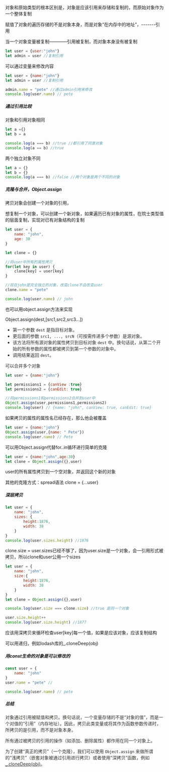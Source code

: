 对象和原始类型的根本区别是，对象是应该引用来存储和复制的，而原始对象作为一个整体复制



赋值了对象的遍历存储的不是对象本身，而是对象“在内存中的地址”，-------引用

当一个对象变量被复制————引用被复制，而对象本身没有被复制

```javascript
let user = {user:"john"}
let admin = user //复制引用
```

可以通过变量来修改内容

```javascript
let user = {name:"john"}
let admin = user //复制引用

admin.name = "pete" //通过admin引用来修改
console.log(user.name) // pete
```

##### 通过引用比较
对象和引用对象相同

```javascript
let a ={}
let b = a

console.log(a === b) //true //都引用了同意对象
console.log(a == b) //true
```

两个独立对象不同

```javascript
let a = {}
let b = {}
console.log(a === b) //false //两个对象是两个不同的对象
```

##### 克隆与合并，Object.assign
拷贝对象会创建一个对象的引用，

想复制一个对象，可以创建一个新对象，如果遍历已有对象的属性，在院士类型值的层面复制，实现对已有对象结构的复制

```javascript
let user = {
    name: "john",
    age: 30
}

let clone = {}

//将user中所有的属性拷贝
for(let key in user) {
    clone[key] = user[key]
}

//现在john是完全独立的对象，改变clone不会改变user
clone.name = "pete"

console.log(user.name) // john
```

也可以用object.assign方法来实现

Object.assign(dest,[src1,src2,src3...])

+ <font style="color:rgb(49, 49, 48);">第一个参数</font><font style="color:rgb(49, 49, 48);"> </font>`dest`<font style="color:rgb(49, 49, 48);"> </font><font style="color:rgb(49, 49, 48);">是指目标对象。</font>
+ <font style="color:rgb(49, 49, 48);">更后面的参数</font><font style="color:rgb(49, 49, 48);"> </font>`src1, ..., srcN`<font style="color:rgb(49, 49, 48);">（可按需传递多个参数）是源对象。</font>
+ <font style="color:rgb(49, 49, 48);">该方法将所有源对象的属性拷贝到目标对象</font><font style="color:rgb(49, 49, 48);"> </font>`dest`<font style="color:rgb(49, 49, 48);"> </font><font style="color:rgb(49, 49, 48);">中。换句话说，从第二个开始的所有参数的属性都被拷贝到第一个参数的对象中。</font>
+ <font style="color:rgb(49, 49, 48);">调用结果返回 </font>`dest`<font style="color:rgb(49, 49, 48);">。</font>

<font style="color:rgb(49, 49, 48);">可以合并多个对象</font>

```javascript
let user = {name:"john"}

let permissions1 = {canView :true}
let permissions2 = {canEdit: true}

//将permissions1和permissions2合并到user中
Object.assign(user,permissions1,permissions2)
console.log(user) // {name: "john", canView: true, canEdit: true}
```

如果拷贝的属性的属性名已经存在，那么他会被覆盖

```javascript
let user = {name:"john"}
Object.assign(user,{name: " Pete"})
console.log(user.name) // Pete
```

可以用Object.assign代替for..in循环进行简单的克隆

```javascript
let user = {name:"john",age:30}
let clone = Object.assign({},user)
```

user的所有属性拷贝到一个空对象，并返回这个新的对象

其他的克隆方式：spread语法 clone = {...user}



##### 深层拷贝
```javascript
let user = {
    name: "john",
    sizes: {
        height:1876,
        width: 38
    }
}
console.log(user.sizes.height) //1876
```

clone.size = user.sizes已经不够了，因为user.size是一个对象，会一引用形式被拷贝，所以clone和user公用一个sizes

```javascript
let user = {
    name: "john",
    size:{
        height:1876,
        width: 38
    }
}
let clone = Object.assign({},user)

console.log(user.size === clone.size) //true 是同一个对象

user.size.height++
console.log(user.size.height) //1877
```

应该用深拷贝来循环检查user[key]每一个值，如果是应该对象，应该复制结构

可以用递归，例如lodash库的_.cloneDeep(obj)



##### 用const生命的对象是可以修改的
```javascript
const user = {
    name: "john"
}
user.name = "pete" //

console.log(user.name) // pete
```



##### 总结
<font style="color:rgb(49, 49, 48);">对象通过引用被赋值和拷贝。换句话说，一个变量存储的不是“对象的值”，而是一个对值的“引用”（内存地址）。因此，拷贝此类变量或将其作为函数参数传递时，所拷贝的是引用，而不是对象本身。</font>

<font style="color:rgb(49, 49, 48);">所有通过被拷贝的引用的操作（如添加、删除属性）都作用在同一个对象上。</font>

<font style="color:rgb(49, 49, 48);">为了创建“真正的拷贝”（一个克隆），我们可以使用 </font>`Object.assign`<font style="color:rgb(49, 49, 48);"> 来做所谓的“浅拷贝”（嵌套对象被通过引用进行拷贝）或者使用“深拷贝”函数，例如 </font>[<font style="color:rgb(49, 49, 48);">_.cloneDeep(obj)</font>](https://lodash.com/docs#cloneDeep)<font style="color:rgb(49, 49, 48);">。</font>

